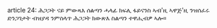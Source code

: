 article 24: ሕጋጋት ናይ ምውጻእ ሰልጣን
ሓላፊ ክፍሊ ፋይናንስ ኣብ&#39;ዚ ኣዋጅ&#39;ዚ ንዝሰፈሩ ድንጋገታት ብዝያዳ ንምስላጥ ሕጋጋት ክውጽእ ስልጣን ተዋሒብዎ ኣሎ።
<ul>
</ul>